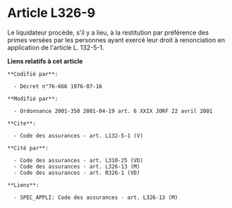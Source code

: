 # Article L326-9

Le liquidateur procède, s'il y a lieu, à la restitution par préférence des primes versées par les personnes ayant exercé leur
droit à renonciation en application de l'article L. 132-5-1.

**Liens relatifs à cet article**

	**Codifié par**:

	  - Décret n°76-666 1976-07-16

	**Modifié par**:

	  - Ordonnance 2001-350 2001-04-19 art. 6 XXIX JORF 22 avril 2001

	**Cite**:

	  - Code des assurances - art. L132-5-1 (V)

	**Cité par**:

	  - Code des assurances - art. L310-25 (VD)
	  - Code des assurances - art. L326-13 (M)
	  - Code des assurances - art. R326-1 (VD)

	**Liens**:

	  - SPEC_APPLI: Code des assurances - art. L326-13 (M)
